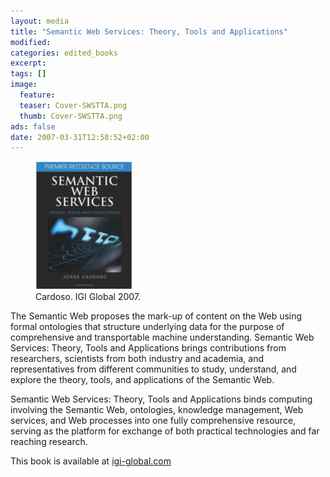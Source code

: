 ```yaml
---
layout: media
title: "Semantic Web Services: Theory, Tools and Applications"
modified:
categories: edited_books
excerpt:
tags: []
image:
  feature:
  teaser: Cover-SWSTTA.png
  thumb: Cover-SWSTTA.png
ads: false
date: 2007-03-31T12:58:52+02:00
---
```


<figure>
	<img src="/images/Cover-SWSTTA.png">
	<figcaption>Cardoso. IGI Global 2007.</figcaption>
</figure>

The Semantic Web proposes the mark-up of content on the Web using formal ontologies that structure underlying data for the purpose of comprehensive and transportable machine understanding. Semantic Web Services: Theory, Tools and Applications brings contributions from researchers, scientists from both industry and academia, and representatives from different communities to study, understand, and explore the theory, tools, and applications of the Semantic Web.

Semantic Web Services: Theory, Tools and Applications binds computing involving the Semantic Web, ontologies, knowledge management, Web services, and Web processes into one fully comprehensive resource, serving as the platform for exchange of both practical technologies and far reaching research.


This book is available at [igi-global.com](http://www.igi-global.com/book/semantic-web-services/893 "Title")
